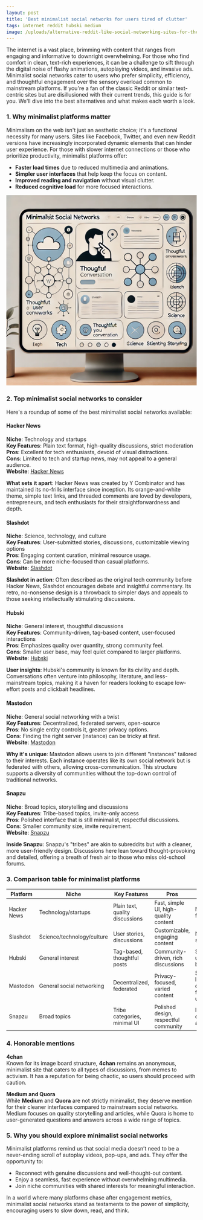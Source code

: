 ```yaml
---
layout: post
title: 'Best minimalist social networks for users tired of clutter'
tags: internet reddit hubski medium
image: /uploads/alternative-reddit-like-social-networking-sites-for-the-minimalists.webp
---
```

The internet is a vast place, brimming with content that ranges from engaging and informative to downright overwhelming. For those who find comfort in clean, text-rich experiences, it can be a challenge to sift through the digital noise of flashy animations, autoplaying videos, and invasive ads. Minimalist social networks cater to users who prefer simplicity, efficiency, and thoughtful engagement over the sensory overload common to mainstream platforms. If you're a fan of the classic Reddit or similar text-centric sites but are disillusioned with their current trends, this guide is for you. We'll dive into the best alternatives and what makes each worth a look.

### 1. Why minimalist platforms matter
Minimalism on the web isn't just an aesthetic choice; it's a functional necessity for many users. Sites like Facebook, Twitter, and even new Reddit versions have increasingly incorporated dynamic elements that can hinder user experience. For those with slower internet connections or those who prioritize productivity, minimalist platforms offer:

- **Faster load times** due to reduced multimedia and animations.
- **Simpler user interfaces** that help keep the focus on content.
- **Improved reading and navigation** without visual clutter.
- **Reduced cognitive load** for more focused interactions.

![alternative-reddit-like-social-networking-sites-for-the-minimalists](/uploads/alternative-reddit-like-social-networking-sites-for-the-minimalists.webp)

### 2. Top minimalist social networks to consider

Here's a roundup of some of the best minimalist social networks available:

#### Hacker News
**Niche**: Technology and startups  
**Key Features**: Plain text format, high-quality discussions, strict moderation  
**Pros**: Excellent for tech enthusiasts, devoid of visual distractions.  
**Cons**: Limited to tech and startup news, may not appeal to a general audience.  
**Website**: [Hacker News](https://news.ycombinator.com)

**What sets it apart**: Hacker News was created by Y Combinator and has maintained its no-frills interface since inception. Its orange-and-white theme, simple text links, and threaded comments are loved by developers, entrepreneurs, and tech enthusiasts for their straightforwardness and depth.

#### Slashdot
**Niche**: Science, technology, and culture  
**Key Features**: User-submitted stories, discussions, customizable viewing options  
**Pros**: Engaging content curation, minimal resource usage.  
**Cons**: Can be more niche-focused than casual platforms.  
**Website**: [Slashdot](https://slashdot.org/)

**Slashdot in action**: Often described as the original tech community before Hacker News, Slashdot encourages debate and insightful commentary. Its retro, no-nonsense design is a throwback to simpler days and appeals to those seeking intellectually stimulating discussions.

#### Hubski
**Niche**: General interest, thoughtful discussions  
**Key Features**: Community-driven, tag-based content, user-focused interactions  
**Pros**: Emphasizes quality over quantity, strong community feel.  
**Cons**: Smaller user base, may feel quiet compared to larger platforms.  
**Website**: [Hubski](https://hubski.com)

**User insights**: Hubski's community is known for its civility and depth. Conversations often venture into philosophy, literature, and less-mainstream topics, making it a haven for readers looking to escape low-effort posts and clickbait headlines.

#### Mastodon
**Niche**: General social networking with a twist  
**Key Features**: Decentralized, federated servers, open-source  
**Pros**: No single entity controls it, greater privacy options.  
**Cons**: Finding the right server (instance) can be tricky at first.  
**Website**: [Mastodon](https://mastodon.social)

**Why it's unique**: Mastodon allows users to join different "instances" tailored to their interests. Each instance operates like its own social network but is federated with others, allowing cross-communication. This structure supports a diversity of communities without the top-down control of traditional networks.

#### Snapzu
**Niche**: Broad topics, storytelling and discussions  
**Key Features**: Tribe-based topics, invite-only access  
**Pros**: Polished interface that is still minimalist, respectful discussions.  
**Cons**: Smaller community size, invite requirement.  
**Website**: [Snapzu](https://snapzu.com)

**Inside Snapzu**: Snapzu's "tribes" are akin to subreddits but with a cleaner, more user-friendly design. Discussions here lean toward thought-provoking and detailed, offering a breath of fresh air to those who miss old-school forums.

### 3. Comparison table for minimalist platforms

| Platform   | Niche                      | Key Features                  | Pros                                   | Cons                                  |
|------------|----------------------------|--------------------------------|----------------------------------------|---------------------------------------|
| Hacker News| Technology/startups        | Plain text, quality discussions| Fast, simple UI, high-quality content  | Niche-focused                        |
| Slashdot   | Science/technology/culture | User stories, discussions      | Customizable, engaging content         | Niche-specific                       |
| Hubski     | General interest           | Tag-based, thoughtful posts    | Community-driven, rich discussions    | Smaller user base                    |
| Mastodon   | General social networking  | Decentralized, federated       | Privacy-focused, varied content       | Steep learning curve for new users   |
| Snapzu     | Broad topics               | Tribe categories, minimal UI   | Polished design, respectful community | Invite-only access                   |

### 4. Honorable mentions

**4chan**  
Known for its image board structure, **4chan** remains an anonymous, minimalist site that caters to all types of discussions, from memes to activism. It has a reputation for being chaotic, so users should proceed with caution.

**Medium and Quora**  
While **Medium** and **Quora** are not strictly minimalist, they deserve mention for their cleaner interfaces compared to mainstream social networks. Medium focuses on quality storytelling and articles, while Quora is home to user-generated questions and answers across a wide range of topics.

### 5. Why you should explore minimalist social networks

Minimalist platforms remind us that social media doesn’t need to be a never-ending scroll of autoplay videos, pop-ups, and ads. They offer the opportunity to:

- Reconnect with genuine discussions and well-thought-out content.
- Enjoy a seamless, fast experience without overwhelming multimedia.
- Join niche communities with shared interests for meaningful interaction.

In a world where many platforms chase after engagement metrics, minimalist social networks stand as testaments to the power of simplicity, encouraging users to slow down, read, and think.